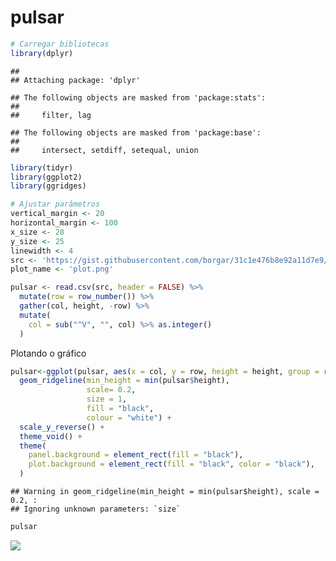 pulsar
================

``` r
# Carregar bibliotecas
library(dplyr)
```

    ## 
    ## Attaching package: 'dplyr'

    ## The following objects are masked from 'package:stats':
    ## 
    ##     filter, lag

    ## The following objects are masked from 'package:base':
    ## 
    ##     intersect, setdiff, setequal, union

``` r
library(tidyr)
library(ggplot2)
library(ggridges)
```

``` r
# Ajustar parâmetros
vertical_margin <- 20
horizontal_margin <- 100
x_size <- 28
y_size <- 25
linewidth <- 4
src <- 'https://gist.githubusercontent.com/borgar/31c1e476b8e92a11d7e9/raw/0fae97dab6830ecee185a63c1cee0008f6778ff6/pulsar.csv'
plot_name <- 'plot.png'

pulsar <- read.csv(src, header = FALSE) %>%
  mutate(row = row_number()) %>%
  gather(col, height, -row) %>%
  mutate(
    col = sub("^V", "", col) %>% as.integer()
  )
```

Plotando o gráfico

``` r
pulsar<-ggplot(pulsar, aes(x = col, y = row, height = height, group = row)) +
  geom_ridgeline(min_height = min(pulsar$height),
                 scale= 0.2,
                 size = 1,
                 fill = "black",
                 colour = "white") +
  scale_y_reverse() +
  theme_void() +
  theme(
    panel.background = element_rect(fill = "black"),
    plot.background = element_rect(fill = "black", color = "black"),
  )
```

    ## Warning in geom_ridgeline(min_height = min(pulsar$height), scale = 0.2, :
    ## Ignoring unknown parameters: `size`

``` r
pulsar
```

![](pulsar_files/figure-gfm/unnamed-chunk-3-1.png)<!-- -->
